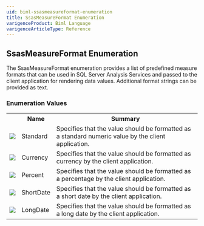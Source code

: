 ```yaml
---
uid: biml-ssasmeasureformat-enumeration
title: SsasMeasureFormat Enumeration
varigenceProduct: Biml Language
varigenceArticleType: Reference
---
```


## SsasMeasureFormat Enumeration<div class="LanguageSummary"><div class ="SummaryItem">The SsasMeasureFormat enumeration provides a list of predefined measure formats that can be used in SQL Server Analysis Services and passed to the client application for rendering data values.  Additional format strings can be provided as text.</div></div><div class="EnumValueGroup">### Enumeration Values<table id="EnumValue" class="MemberList"><tbody><tr><th class="MemberTypeIconColumnHeader">&nbsp;</th><th class="MemberNameColumnHeader">Name</th><th class="MemberSummaryColumnHeader">Summary</th></tr><tr class="cd0"><td align="center" class="MemberTypeIcon"><img src="enumValue.png"></img></td><td class="MemberName">Standard</td><td class="MemberSummary"><div class ="SummaryItem">Specifies that the value should be formatted as a standard numeric value by the client application.</div></td></tr><tr class="cd1"><td align="center" class="MemberTypeIcon"><img src="enumValue.png"></img></td><td class="MemberName">Currency</td><td class="MemberSummary"><div class ="SummaryItem">Specifies that the value should be formatted as currency by the client application.</div></td></tr><tr class="cd0"><td align="center" class="MemberTypeIcon"><img src="enumValue.png"></img></td><td class="MemberName">Percent</td><td class="MemberSummary"><div class ="SummaryItem">Specifies that the value should be formatted as a percentage by the client application.</div></td></tr><tr class="cd1"><td align="center" class="MemberTypeIcon"><img src="enumValue.png"></img></td><td class="MemberName">ShortDate</td><td class="MemberSummary"><div class ="SummaryItem">Specifies that the value should be formatted as a short date by the client application.</div></td></tr><tr class="cd0"><td align="center" class="MemberTypeIcon"><img src="enumValue.png"></img></td><td class="MemberName">LongDate</td><td class="MemberSummary"><div class ="SummaryItem">Specifies that the value should be formatted as a long date by the client application.</div></td></tr></tbody></table></div>